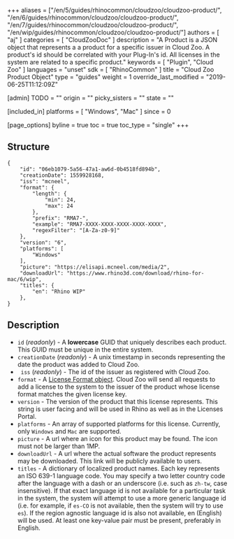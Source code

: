 +++
aliases = ["/en/5/guides/rhinocommon/cloudzoo/cloudzoo-product/", "/en/6/guides/rhinocommon/cloudzoo/cloudzoo-product/", "/en/7/guides/rhinocommon/cloudzoo/cloudzoo-product/", "/en/wip/guides/rhinocommon/cloudzoo/cloudzoo-product/"]
authors = [ "aj" ]
categories = [ "CloudZooDoc" ]
description = "A Product is a JSON object that represents a a product for a specific issuer in Cloud Zoo. A product's id should be correlated with your Plug-In's id. All licenses in the system are related to a specific product."
keywords = [ "Plugin", "Cloud Zoo" ]
languages = "unset"
sdk = [ "RhinoCommon" ]
title = "Cloud Zoo Product Object"
type = "guides"
weight = 1
override_last_modified = "2019-06-25T11:12:09Z"

[admin]
TODO = ""
origin = ""
picky_sisters = ""
state = ""

[included_in]
platforms = [ "Windows", "Mac" ]
since = 0

[page_options]
byline = true
toc = true
toc_type = "single"
+++

## Structure

    {
        "id": "06eb1079-5a56-47a1-aw6d-0b4518fd894b",
	    "creationDate": 1559928168,
	    "iss": "mcneel",
	    "format": {
	        "length": {
	            "min": 24,
	            "max": 24
	        },
	        "prefix": "RMA7-",
	        "example": "RMA7-XXXX-XXXX-XXXX-XXXX-XXXX",
	        "regexFilter": "[A-Za-z0-9]"
	    },
	    "version": "6",
	    "platforms": [
	        "Windows"
	    ],
	    "picture": "https://elisapi.mcneel.com/media/2",
	    "downloadUrl": "https://www.rhino3d.com/download/rhino-for-mac/6/wip",
	    "titles": {
	        "en": "Rhino WIP"
	    },
	}

## Description

-   `id` (_readonly_) - A **lowercase** GUID that uniquely describes each product. This GUID must be unique in the entire system.
-   `creationDate` (_readonly_) - A unix timestamp in seconds representing the date the product was added to Cloud Zoo. 
-  ` iss` (_readonly_) - The id of the issuer as registered with Cloud Zoo.
-   `format` - A [License Format object](/guides/rhinocommon/cloudzoo/cloudzoo-licenseformat). Cloud Zoo will send all requests to add a license to the system to the issuer of the product whose license format matches the given license key.
-   `version` - The version of the product that this license represents. This string is user facing and will be used in Rhino as well as in the Licenses Portal.
- `platforms` - An array of supported platforms for this license. Currently, only `Windows` and `Mac` are supported.
- `picture`  - A url where an icon for this product may be found. The icon must not be larger than 1MP.
- `downloadUrl`  - A url where the actual software the product represents may be downloaded. This link will be publicly available to users.
-   `titles` - A dictionary of localized product names. Each key represents an ISO 639-1 language code. You may specify a two letter country code after the language with a dash or an underscore (i.e. such as `zh-tw`, case insensitive). If that exact language id is not available for a particular task in the system, the system will attempt to use a more generic language id (i.e. for example, if `es-CO` is not available, then the system will try to use `es`). If the region agnostic language id is also not available, en (English) will be used. At least one key-value pair must be present, preferably in English.





	